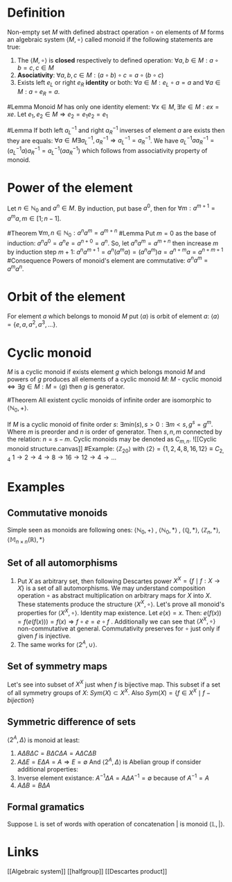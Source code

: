 # Definition
Non-empty set $M$ with defined abstract operation $\circ$ on elements of $M$ forms an algebraic system $\langle M, \circ \rangle$ called monoid if the following statements are true:
1. The $\langle M, \circ \rangle$ is **closed** respectively to defined operation: $\forall a,b \in M: a \circ b = c, c \in M$
2. **Asociativity**: $\forall a,b,c \in M: (a \circ b) \circ c = a \circ (b \circ c)$
3. Exists left $e_L$ or right $e_R$ **identity** or both: $\forall a \in M: e_L \circ a = a$ and $\forall a \in M: a \circ e_R = a$.

#Lemma Monoid $M$ has only one identity element:  $\forall x \in M, \exists! e \in M: ex=xe$. Let $e_1, e_2 \in M \Rightarrow e_2 = e_1e_2 = e_1$

#Lemma If both left $a^{-1}_{L}$ and right $a^{-1}_{R}$ inverses of element $a$ are exists then they are equals: $\forall a \in M \exists a^{-1}_{L}, a^{-1}_{R} \Rightarrow a^{-1}_{L} = a^{-1}_{R}$. We have $a^{-1}_{L} a a^{-1}_{R} = (a^{-1}_{L} a) a^{-1}_{R} = a^{-1}_{L} (a a^{-1}_{R})$ which follows from associativity property of monoid.
# Power of the element
Let $n \in \mathbb{N}_0$ and $a^n \in M$. By induction, put base $a^0$, then for $\forall m: a^{m+1} = a^{m}a, m \in [1; n-1]$.

#Theorem $\forall m,n \in \mathbb{N}_0: a^na^m = a^{m+n}$
#Lemma Put $m=0$ as the base of induction: $a^{n}a^0=a^ne=a^{n+0}=a^n$. So, let $a^na^m = a^{m+n}$ then increase $m$ by induction step $m+1$: $a^{n}a^{m+1} = a^n(a^ma)=(a^na^m)a = a^{n+m}a = a^{n+m+1}$
#Consequence Powers of monoid's element are commutative: $a^n a^m = a^ma^n$.
# Orbit of the element
For element $a$ which belongs to monoid $M$ put $\langle a \rangle$ is orbit of element $a$:  $\langle a \rangle = \{ e, a, a^2, a^3, ... \}$. 
# Cyclic monoid
$M$ is a cyclic monoid if exists element $g$ which belongs monoid $M$ and powers of $g$ produces all elements of a cyclic monoid $M$:
$M$ - cyclic monoid $\Leftrightarrow \exists g \in M: M = \langle g \rangle$ then $g$ is generator.

#Theorem All existent cyclic monoids of infinite order are isomorphic to $\langle \mathbb{N}_0, + \rangle$.

If $M$ is a cyclic monoid of finite order $s$: $\exists min(s), s > 0: \exists m < s, g^s=g^m$. Where $m$ is preorder and $n$ is order of generator. Then $s,n,m$ connected by the relation: $n = s - m$. Cyclic monoids may be denoted as $C_{m,n}$.
![[Cyclic monoid structure.canvas]]
#Example: $\langle \mathbb{Z}_{20} \rangle$ with $\langle 2 \rangle = \{ 1, 2, 4, 8, 16, 12 \} \equiv C_{2,4}$
$1 \to  2 \to 4 \to 8 \to 16 \to 12 \to 4 \to ...$

# Examples
## Commutative monoids
Simple seen as monoids are following ones: $\langle \mathbb{N}_0, + \rangle$ , $\langle \mathbb{N}_0, * \rangle$ , $\langle \mathbb{Q}, * \rangle$, $\langle \mathbb{Z}_{n}, * \rangle$,  $\langle \mathbb{M}_{n \times n}(\mathbb{R}), * \rangle$
## Set of all automorphisms
1. Put $X$ as arbitrary set, then following Descartes power  ${X}^{X} = \{ f \mid f : X \to X \}$ is a set of all automorphisms. We may understand composition operation $\circ$ as abstract multiplication on arbitrary maps for $X$ into $X$. These statements produce the structure $\langle {X}^{X}, \circ \rangle$. Let's prove all monoid's properties for $\langle {X}^{X}, \circ \rangle$. Identity map existence. Let $e(x) = x$. Then: $e(f(x)) = f(e(f(x))) = f(x) \Rightarrow f \circ e = e \circ f$ . Additionally we can see that $\langle {X}^{X}, \circ \rangle$ non-commutative at general. Commutativity preserves for $\circ$ just only if given $f$ is injective.
2. The same works for $\langle 2^A, \cup \rangle$.

## Set of symmetry maps
Let's see into subset of ${X}^{X}$ just when $f$ is bijective map. This subset if a set of all symmetry groups of $X$: $Sym(X) \subset X^X$. Also $Sym(X) = \{ f \in X^X \mid f - bijection \}$

## Symmetric difference of sets
$\langle 2^A, \Delta \rangle$ is monoid at least:
1.  $A \Delta B \Delta C = B \Delta C \Delta A = A \Delta C \Delta B$ 
2. $A \Delta E = E \Delta A = A \Rightarrow E = \emptyset$
And $\langle 2^A, \Delta \rangle$ is Abelian group if consider additional properties:
1. Inverse element existance: $A^{-1} \Delta A = A \Delta A^{-1} = \emptyset$ because of $A^{-1} = A$
2. $A \Delta B = B \Delta A$
## Formal gramatics
Suppose $\mathbb{L}$ is set of words with operation of concatenation $|$ is monoid $\langle \mathbb{L}, | \rangle$. 
# Links
[[Algebraic system]]
[[halfgroup]]
[[Descartes product]]